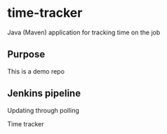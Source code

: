 # time-tracker
Java (Maven) application for tracking time on the job

## Purpose
This is a demo repo

## Jenkins pipeline
Updating through polling

Time tracker
